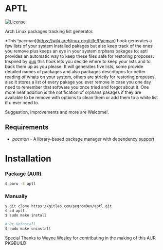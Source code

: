 APTL
===

[![License](https://img.shields.io/badge/license-MIT-blue.svg?style=flat)](https://gitlab.com/pegromDev/aptl/LICENSE)

Arch Linux packages tracking list generator.

*This !pacman](https://wiki.archlinux.org/title/Pacman) hook generates a few lists of your system Installed pakages
but also keep track of the ones you remove plus keeps an eye in your system orphans pakages to; aptl provides an automatic way to keep these files safe for restoring proposes.
Inspired by [pug](https://aur.archlinux.org/packages/pug/) this hook lets you decide where to keep your lists and to back them up as you please. 
It will generates five lists, some provide detailed names of packages and also packages descritopns for better reading of whats on your system, others are strictly for restoring propuses,
also it stores a list of every pakage you ever remove in case you one day need to remember that software you once tried and forgot about it.
One more neat addition is the notification of orphans pakages if they are available to be remove with options to clean them or add them to a white list if u ever need to.

Suggestion, improvements and more are Welcome!.

## Requirements

* *pacman* - A library-based package manager with dependency support

# Installation

### Package (AUR)
```bash
$ paru -S aptl
```
### Manually

```bash
$ git clone https://gitlab.com/pegromDev/aptl.git
$ cd aptl
$ sudo make install

# Or Uninstall
$ sudo make uninstall
```

Special Thanks to [Wayne Wesley](https://github.com/The-Repo-Club/) for contributing in the making of this AUR PKGBUILD
